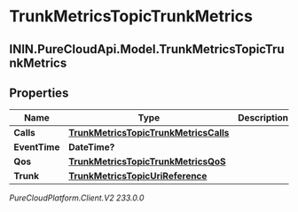 # TrunkMetricsTopicTrunkMetrics

## ININ.PureCloudApi.Model.TrunkMetricsTopicTrunkMetrics

## Properties

|Name | Type | Description | Notes|
|------------ | ------------- | ------------- | -------------|
| **Calls** | [**TrunkMetricsTopicTrunkMetricsCalls**](TrunkMetricsTopicTrunkMetricsCalls) |  | [optional] |
| **EventTime** | **DateTime?** |  | [optional] |
| **Qos** | [**TrunkMetricsTopicTrunkMetricsQoS**](TrunkMetricsTopicTrunkMetricsQoS) |  | [optional] |
| **Trunk** | [**TrunkMetricsTopicUriReference**](TrunkMetricsTopicUriReference) |  | [optional] |



_PureCloudPlatform.Client.V2 233.0.0_
